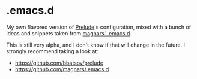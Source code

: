 # .emacs.d

My own flavored version of [Prelude](https://github.com/bbatsov/prelude)'s
configuration, mixed with a bunch of ideas and snippets taken from [magnars'
.emacs.d](https://github.com/magnars/.emacs.d).

This is still very alpha, and I don't know if that will change in the future. I
strongly recommend taking a look at:

- https://github.com/bbatsov/prelude
- https://github.com/magnars/.emacs.d
